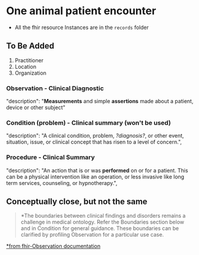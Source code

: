 # One animal patient encounter

- All the fhir resource Instances are in the `records` folder

## To Be Added

1. Practitioner
2. Location
3. Organization

### Observation - Clinical Diagnostic

"description": "**Measurements** and simple **assertions** made about a patient, device or other subject"

### Condition (problem) - Clinical summary (won't be used)

"description": "A clinical condition, problem, _?diagnosis?_, or other event, situation, issue, or clinical concept that has risen to a level of concern.",

### Procedure - Clinical Summary

"description": "An action that is or was **performed** on or for a patient. This can be a physical intervention like an operation, or less invasive like long term services, counseling, or hypnotherapy.",

## Conceptually close, but not the same

> *The boundaries between clinical findings and disorders remains a challenge in medical ontology. Refer the Boundaries section below and in Condition for general guidance. These boundaries can be clarified by profiling Observation for a particular use case.

[*from fhir-Observation documentation](https://hl7.org/fhir/R4/observation.html)
